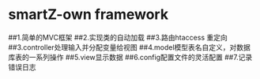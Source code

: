 # smartZ-own framework
##1.简单的MVC框架
##2.实现类的自动加载
##3.路由htaccess 重定向
##3.controller处理输入并分配变量给视图
##4.model模型表名自定义，对数据库表的一系列操作
##5.view显示数据
##6.config配置文件的灵活配置
##7.记录错误日志
